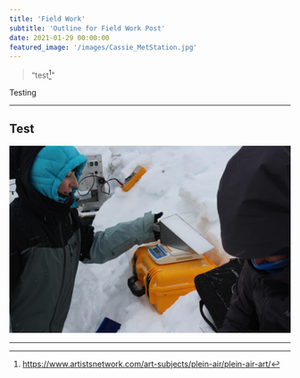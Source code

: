 ```yaml
---
title: 'Field Work'
subtitle: 'Outline for Field Work Post'
date: 2021-01-29 00:00:00
featured_image: '/images/Cassie_MetStation.jpg'
---
```


> “test[^1]"

[^1]: https://www.artistsnetwork.com/art-subjects/plein-air/plein-air-art/

Testing

---

## Test

<div class="gallery" data-columns="3">
	<img src="/images/personal/CassieLumbrazo_SnowEx2020.jpg">

</div>


---


<!-- <a href="https://jekyllthemes.io/theme/index-portfolio-jekyll-theme" class="button button--large">Get This Theme</a> -->
<!-- https://github.com/adam-p/markdown-here/wiki/Markdown-Cheatsheet -->
